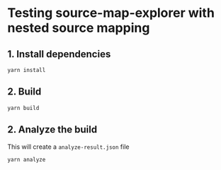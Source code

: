 # Testing source-map-explorer with nested source mapping

## 1. Install dependencies
```shell script
yarn install
```

## 2. Build
```shell script
yarn build
```

## 2. Analyze the build
This will create a `analyze-result.json` file

```shell script
yarn analyze
```
